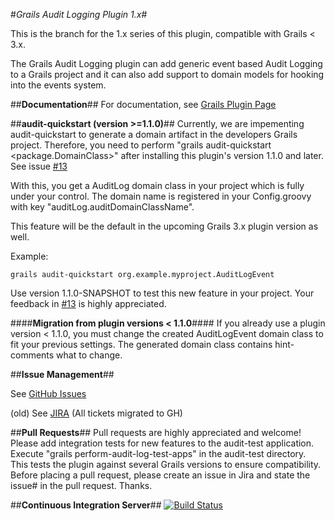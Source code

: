 #*Grails Audit Logging Plugin 1.x*#

This is the branch for the 1.x series of this plugin, compatible with Grails < 3.x.

The Grails Audit Logging plugin can add generic event based Audit Logging to a Grails project and it can also add support to domain models for hooking into the events system.

##**Documentation**##
For documentation, see [Grails Plugin Page](http://grails.org/plugin/audit-logging "Grails Plugin Page")

##**audit-quickstart (version >=1.1.0)**##
Currently, we are impementing audit-quickstart to generate a domain artifact in the developers Grails project. 
Therefore, you need to perform "grails audit-quickstart \<package.DomainClass\>" after installing this plugin's version 1.1.0 and later. See issue [#13](https://github.com/robertoschwald/grails-audit-logging-plugin/issues/13)

With this, you get a AuditLog domain class in your project which is fully under your control. The domain name is registered in your Config.groovy with key "auditLog.auditDomainClassName". 


This feature will be the default in the upcoming Grails 3.x plugin version as well.

Example:

```
grails audit-quickstart org.example.myproject.AuditLogEvent

```

Use version 1.1.0-SNAPSHOT to test this new feature in your project. Your feedback in [#13](https://github.com/robertoschwald/grails-audit-logging-plugin/issues/13) is highly appreciated.
 
####**Migration from plugin versions < 1.1.0**####
If you already use a plugin version < 1.1.0, you must change the created AuditLogEvent domain class to fit your previous settings. The generated domain class contains hint-comments what to change.


##**Issue Management**##

See [GitHub Issues](https://github.com/robertoschwald/grails-audit-logging-plugin/issues "Issues")

(old) See [JIRA](http://jira.grails.org/browse/GPAUDITLOGGING "GPAUDITLOGGING JIRA") (All tickets migrated to GH)

##**Pull Requests**##
Pull requests are highly appreciated and welcome!
Please add integration tests for new features to the audit-test application.
Execute "grails perform-audit-log-test-apps" in the audit-test directory. This tests the plugin against several Grails versions to ensure compatibility.
Before placing a pull request, please create an issue in Jira and state the issue# in the pull request. Thanks.


##**Continuous Integration Server**##
[![Build Status](https://travis-ci.org/robertoschwald/grails-audit-logging-plugin.svg?branch=1.x_maintenance)](https://travis-ci.org/robertoschwald/grails-audit-logging-plugin?branch=1.x_maintenance)

